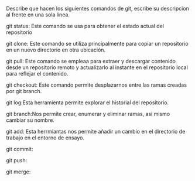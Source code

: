 Describe que hacen los siguientes comandos de git, escribe su descripcion al frente en una sola linea.

git status: Este comando se usa para obtener el estado actual del repositorio

git clone: Este comando se utiliza principalmente para copiar un repositorio en un nuevo directorio en otra ubicación.

git pull: Este comando se empleaa para extraer y descargar contenido desde un repositorio remoto y actualizarlo al instante en el repositorio local para reflejar el contenido.

git checkout: Este comando permite desplazarnos entre las ramas creadas por git branch.

git log:Esta herramienta permite explorar el historial del repositorio.

git branch:Nos permite crear, enumerar y eliminar ramas, asi mismo cambiar su nombre.

git add: Esta herrmiantas nos permite añadir un cambio en el directorio de trabajo en el entorno de ensayo.

git commit:

git push:

git merge:
